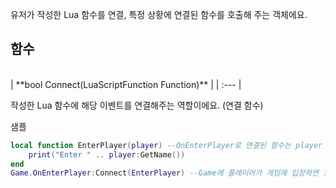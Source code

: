 
유저가 작성한 Lua 함수를 연결, 특정 상황에 연결된 함수를 호출해 주는 객체에요. 
<br>
## **함수**

<br>
| **bool Connect(LuaScriptFunction Function)** |
| :--- |

작성한 Lua 함수에 해당 이벤트를 연결해주는 역할이에요. (연결 함수) 

샘플 

```lua
local function EnterPlayer(player) --OnEnterPlayer로 연결된 함수는 player 인자가 고정적으로 들어가요.
	print("Enter " .. player:GetName()) 
end
Game.OnEnterPlayer:Connect(EnterPlayer) --Game에 플레이어가 게임에 입장하면 호출되는 함수를 연결해요.
```
